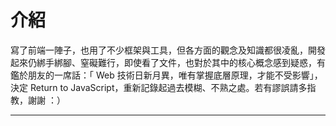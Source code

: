 # 介紹

寫了前端一陣子，也用了不少框架與工具，但各方面的觀念及知識都很凌亂，開發起來仍綁手綁腳、窒礙難行，即使看了文件，也對於其中的核心概念感到疑惑，有鑑於朋友的一席話：「 Web 技術日新月異，唯有掌握底層原理，才能不受影響」，決定 Return to JavaScript，重新記錄起過去模糊、不熟之處。若有謬誤請多指教，謝謝 ：）

---
